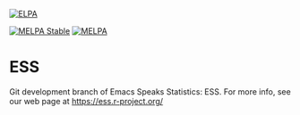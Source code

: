 [![ELPA](https://elpa.gnu.org/packages/ess.svg)](https://elpa.gnu.org/packages/ess.html)
<!--- [![Build Status](https://travis-ci.org/emacs-ess/ESS.svg?branch=master)](https://travis-ci.org/emacs-ess/ESS) --->
[![MELPA Stable](http://stable.melpa.org/packages/ess-badge.svg)](https://stable.melpa.org/#/ess)
[![MELPA](http://melpa.org/packages/ess-badge.svg)](https://melpa.org/#/ess)

# ESS

Git development branch of Emacs Speaks Statistics: ESS.
For more info, see our web page at https://ess.r-project.org/

